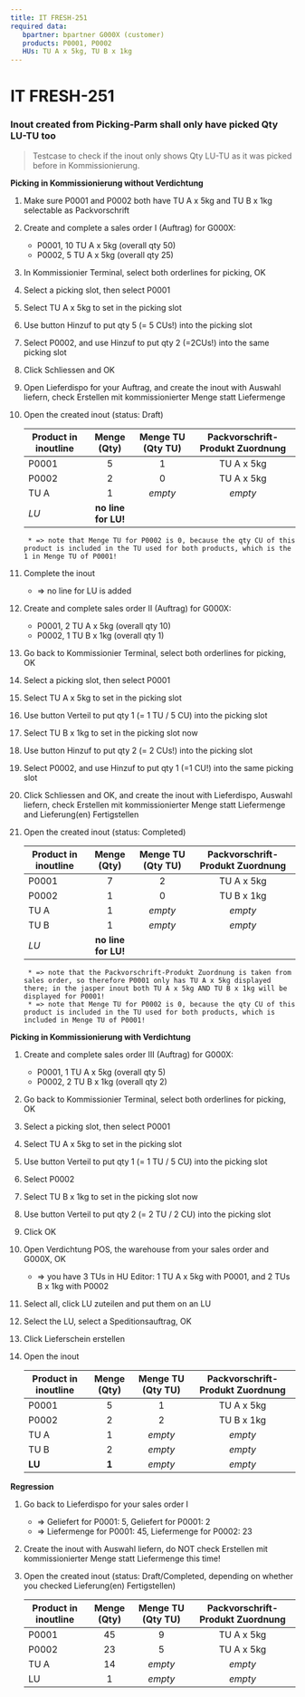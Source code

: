 ```yaml
---
title: IT FRESH-251
required data:
   bpartner: bpartner G000X (customer)
   products: P0001, P0002
   HUs: TU A x 5kg, TU B x 1kg
---
```


# IT FRESH-251
### Inout created from Picking-Parm shall only have picked Qty LU-TU too
> Testcase to check if the inout only shows Qty LU-TU
> as it was picked before in Kommissionierung.


**Picking in Kommissionierung without Verdichtung**

1. Make sure P0001 and P0002 both have TU A x 5kg and TU B x 1kg selectable as Packvorschrift 

1. Create and complete a sales order I (Auftrag) for G000X:
	* P0001, 10 TU A x 5kg (overall qty 50)
	* P0002, 5 TU A x 5kg (overall qty 25)
	
1. In Kommissionier Terminal, select both orderlines for picking, OK 

1. Select a picking slot, then select P0001

1. Select TU A x 5kg to set in the picking slot 

1. Use button Hinzuf to put qty 5 (= 5 CUs!) into the picking slot

1. Select P0002, and use Hinzuf to put qty 2 (=2CUs!) into the same picking slot

1. Click Schliessen and OK

1. Open Lieferdispo for your Auftrag, and create the inout with Auswahl liefern, check Erstellen mit kommissionierter Menge statt Liefermenge

1. Open the created inout (status: Draft)

	|	Product in inoutline		|	Menge (Qty)			|	Menge TU (Qty TU)	|	Packvorschrift-Produkt Zuordnung	|	
	| -----------------------------	|:---------------------:|:---------------------:|:-------------------------------------:|
	|	P0001						|	5					|	1					|	TU A x 5kg							|
	|	P0002						|	2					|	0					|	TU A x 5kg							|		
	|	TU A						|	1					|	*empty*				|	*empty*								|
	|	*LU*						|	**no line for LU!**	|						|										|		
	
	
		* => note that Menge TU for P0002 is 0, because the qty CU of this product is included in the TU used for both products, which is the 1 in Menge TU of P0001!

		
1. Complete the inout
	* => no line for LU is added

	
	
1. Create and complete sales order II (Auftrag) for G000X:
	* P0001, 2 TU A x 5kg (overall qty 10)
	* P0002, 1 TU B x 1kg (overall qty 1)	
	
1. Go back to Kommissionier Terminal, select both orderlines for picking, OK 

1. Select a picking slot, then select P0001

1. Select TU A x 5kg to set in the picking slot 

1. Use button Verteil to put qty 1 (= 1 TU / 5 CU) into the picking slot

1. Select TU B x 1kg to set in the picking slot now

1. Use button Hinzuf to put qty 2 (= 2 CUs!) into the picking slot

1. Select P0002, and use Hinzuf to put qty 1 (=1 CU!) into the same picking slot

1. Click Schliessen and OK, and create the inout with Lieferdispo, Auswahl liefern, check Erstellen mit kommissionierter Menge statt Liefermenge and Lieferung(en) Fertigstellen

1. Open the created inout (status: Completed)

	|	Product in inoutline		|	Menge (Qty)			|	Menge TU (Qty TU)	|	Packvorschrift-Produkt Zuordnung	|
	| -----------------------------	|:---------------------:|:---------------------:|:-------------------------------------:|
	|	P0001						|	7					|	2					|	TU A x 5kg							|
	|	P0002						|	1					|	0					|	TU B x 1kg							|		
	|	TU A						|	1					|	*empty*				|	*empty*								|
	|	TU B						|	1					|	*empty*				|	*empty*								|
	|	*LU*						|	**no line for LU!**	|						|										|		

	
		* => note that the Packvorschrift-Produkt Zuordnung is taken from sales order, so therefore P0001 only has TU A x 5kg displayed there; in the jasper inout both TU A x 5kg AND TU B x 1kg will be displayed for P0001! 
		* => note that Menge TU for P0002 is 0, because the qty CU of this product is included in the TU used for both products, which is included in Menge TU of P0001!


		
		
**Picking in Kommissionierung with Verdichtung**
	
1. Create and complete sales order III (Auftrag) for G000X:
	* P0001, 1 TU A x 5kg (overall qty 5)
	* P0002, 2 TU B x 1kg (overall qty 2)	
	
1. Go back to Kommissionier Terminal, select both orderlines for picking, OK 

1. Select a picking slot, then select P0001

1. Select TU A x 5kg to set in the picking slot 

1. Use button Verteil to put qty 1 (= 1 TU / 5 CU) into the picking slot

1. Select P0002

1. Select TU B x 1kg to set in the picking slot now

1. Use button Verteil to put qty 2 (= 2 TU / 2 CU) into the picking slot

1. Click OK

1. Open Verdichtung POS, the warehouse from your sales order and G000X, OK
	* => you have 3 TUs in HU Editor: 1 TU A x 5kg with P0001, and 2 TUs B x 1kg with P0002

1. Select all, click LU zuteilen and put them on an LU

1. Select the LU, select a Speditionsauftrag, OK

1. Click Lieferschein erstellen

1. Open the inout

	|	Product in inoutline		|	Menge (Qty)			|	Menge TU (Qty TU)	|	Packvorschrift-Produkt Zuordnung	|
	| -----------------------------	|:---------------------:|:---------------------:|:-------------------------------------:|
	|	P0001						|	5					|	1					|	TU A x 5kg							|
	|	P0002						|	2					|	2					|	TU B x 1kg							|		
	|	TU A						|	1					|	*empty*				|	*empty*								|
	|	TU B						|	2					|	*empty*				|	*empty*								|
	|	**LU**						|	**1**				|	*empty*				|	*empty*								|		

		

		
**Regression**

1. Go back to Lieferdispo for your sales order I
	* => Geliefert for P0001: 5, Geliefert for P0001: 2
	* => Liefermenge for P0001: 45, Liefermenge for P0002: 23
	
1. Create the inout with Auswahl liefern, do NOT check Erstellen mit kommissionierter Menge statt Liefermenge this time!

1. Open the created inout (status: Draft/Completed, depending on whether you checked Lieferung(en) Fertigstellen)

	|	Product in inoutline		|	Menge (Qty)			|	Menge TU (Qty TU)	|	Packvorschrift-Produkt Zuordnung	|	
	| -----------------------------	|:---------------------:|:---------------------:|:-------------------------------------:|
	|	P0001						|	45					|	9					|	TU A x 5kg							|
	|	P0002						|	23					|	5					|	TU A x 5kg							|		
	|	TU A						|	14					|	*empty*				|	*empty*								|
	|	LU							|	1					|	*empty*				|	*empty*								|	
		
